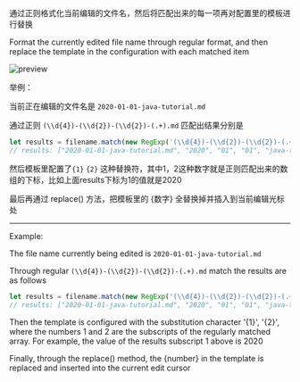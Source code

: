 通过正则格式化当前编辑的文件名，然后将匹配出来的每一项再对配置里的模板进行替换

Format the currently edited file name through regular format, and then replace the template in the configuration with each matched item

![preview](https://raw.githubusercontent.com/tomoya92/vscode-extensions/master/insert-custome-content/preview.gif)

举例：

当前正在编辑的文件名是 `2020-01-01-java-tutorial.md`

通过正则 `(\\d{4})-(\\d{2})-(\\d{2})-(.+).md` 匹配出结果分别是

```js
let results = filename.match(new RegExp('(\\d{4})-(\\d{2})-(\\d{2})-(.+).md'))
// results: ["2020-01-01-java-tutorial.md", "2020", "01", "01", "java-tutorial", index: 0, input: "2020-01-01-java-tutorial.md", groups: undefined]
```

然后模板里配置了`{1}` `{2}` 这种替换符，其中1，2这种数字就是正则匹配出来的数组的下标，比如上面results下标为1的值就是2020

最后再通过 replace() 方法，把模板里的 {数字} 全替换掉并插入到当前编辑光标处

----

Example:

The file name currently being edited is `2020-01-01-java-tutorial.md`

Through regular `(\\d{4})-(\\d{2})-(\\d{2})-(.+).md` match the results are as follows

```js
let results = filename.match(new RegExp('(\\d{4})-(\\d{2})-(\\d{2})-(.+).md'))
// results: ["2020-01-01-java-tutorial.md", "2020", "01", "01", "java-tutorial", index: 0, input: "2020-01-01-java-tutorial.md", groups: undefined]
```

Then the template is configured with the substitution character '{1}', '{2}', where the numbers 1 and 2 are the subscripts of the regularly matched array. For example, the value of the results subscript 1 above is 2020

Finally, through the replace() method, the {number} in the template is replaced and inserted into the current edit cursor